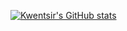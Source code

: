 [![Kwentsir's GitHub stats](https://github-readme-stats.vercel.app/api?username=kwentsir)](https://github.com/kwentsir/github-readme-stats)
